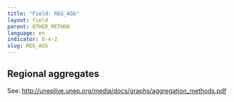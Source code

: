 ```yaml
---
title: "Field: REG_AGG"
layout: field
parent: OTHER_METHOD
language: en
indicator: 8-4-2
slug: REG_AGG
---
```

## Regional aggregates

See: http://uneplive.unep.org/media/docs/graphs/aggregation_methods.pdf